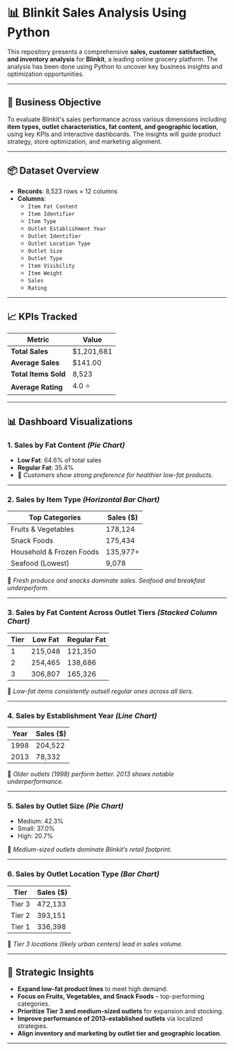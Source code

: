 # 📊 Blinkit Sales Analysis Using Python

This repository presents a comprehensive **sales, customer satisfaction, and inventory analysis** for **Blinkit**, a leading online grocery platform. The analysis has been done using Python to uncover key business insights and optimization opportunities.

---

## 🧩 Business Objective

To evaluate Blinkit's sales performance across various dimensions including **item types, outlet characteristics, fat content, and geographic location**, using key KPIs and interactive dashboards. The insights will guide product strategy, store optimization, and marketing alignment.

---

## 📦 Dataset Overview

- **Records**: 8,523 rows × 12 columns
- **Columns**:
  - `Item Fat Content`
  - `Item Identifier`
  - `Item Type`
  - `Outlet Establishment Year`
  - `Outlet Identifier`
  - `Outlet Location Type`
  - `Outlet Size`
  - `Outlet Type`
  - `Item Visibility`
  - `Item Weight`
  - `Sales`
  - `Rating`

---

## 📈 KPIs Tracked

| Metric               | Value        |
|----------------------|--------------|
| **Total Sales**      | $1,201,681   |
| **Average Sales**    | $141.00      |
| **Total Items Sold** | 8,523        |
| **Average Rating**   | 4.0 ⭐        |

---

## 📊 Dashboard Visualizations

### 1. **Sales by Fat Content** *(Pie Chart)*
- **Low Fat**: 64.6% of total sales
- **Regular Fat**: 35.4%
- 📌 *Customers show strong preference for healthier low-fat products.*

---

### 2. **Sales by Item Type** *(Horizontal Bar Chart)*

| Top Categories              | Sales ($) |
|-----------------------------|-----------|
| Fruits & Vegetables         | 178,124   |
| Snack Foods                 | 175,434   |
| Household & Frozen Foods    | 135,977+  |
| Seafood (Lowest)            | 9,078     |

📌 *Fresh produce and snacks dominate sales. Seafood and breakfast underperform.*

---

### 3. **Sales by Fat Content Across Outlet Tiers** *(Stacked Column Chart)*

| Tier | Low Fat | Regular Fat |
|------|---------|-------------|
| 1    | 215,048 | 121,350     |
| 2    | 254,465 | 138,686     |
| 3    | 306,807 | 165,326     |

📌 *Low-fat items consistently outsell regular ones across all tiers.*

---

### 4. **Sales by Establishment Year** *(Line Chart)*

| Year | Sales ($) |
|------|-----------|
| 1998 | 204,522   |
| 2013 | 78,332    |

📌 *Older outlets (1998) perform better. 2013 shows notable underperformance.*

---

### 5. **Sales by Outlet Size** *(Pie Chart)*

- Medium: 42.3%
- Small: 37.0%
- High: 20.7%

📌 *Medium-sized outlets dominate Blinkit’s retail footprint.*

---

### 6. **Sales by Outlet Location Type** *(Bar Chart)*

| Tier | Sales ($) |
|------|-----------|
| Tier 3 | 472,133 |
| Tier 2 | 393,151 |
| Tier 1 | 336,398 |

📌 *Tier 3 locations (likely urban centers) lead in sales volume.*

---

## 🧠 Strategic Insights

- **Expand low-fat product lines** to meet high demand.
- **Focus on Fruits, Vegetables, and Snack Foods** – top-performing categories.
- **Prioritize Tier 3 and medium-sized outlets** for expansion and stocking.
- **Improve performance of 2013-established outlets** via localized strategies.
- **Align inventory and marketing by outlet tier and geographic location**.

---

